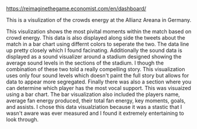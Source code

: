 https://reimaginethegame.economist.com/en/dashboard/

This is a visulization of the crowds energy at the Allianz Areana in Germany.

This visulization shows the most pivital moments within the match based on crowd energy. This data is also displayed along side 
the tweets about the match in a bar chart using differnt colors to seperate the two. The data line up pretty closely which I found facinating.
Additionally the sound data is displayed as a sound visualizer around a stadium designed showing the average sound levels
in the sections of the stadium. I though the combination of these two told a really compelling story. This visualization uses only four sound levels
which doesn't paint the full story but allows for data to appear more segregated.
Finally there was also a section where you can determine which player has the most vocal support. This was visuaized using a bar chart.
The bar visualization also included the players name, average fan energy produced, their total fan energy, key moments, goals, and assists.
I chose this data visualziation because it was a stastic that I wasn't aware was ever measured and I found it extremely entertaining to look through.
